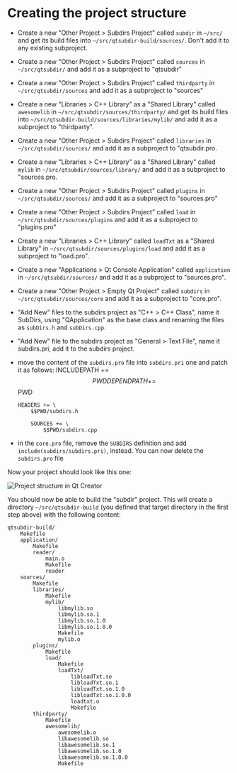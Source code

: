 # Creating the project structure

- Create a new "Other Project > Subdirs Project" called `subdir` in `~/src/` and get its build files into `~/src/qtsubdir-build/sources/`. Don't add it to any existing subproject.
- Create a new "Other Project > Subdirs Project" called `sources` in `~/src/qtsubdir/` and add it as a subproject to "qtsubdir"
- Create a new "Other Project > Subdirs Project" called `thirdparty` in `~/src/qtsubdir/sources` and add it as a subproject to "sources"
- Create a new "Libraries > C++ Library" as a "Shared Library" called `awesomelib` in `~/src/qtsubdir/sources/thirdparty/` and get its build files into `~/src/qtsubdir-build/sources/libraries/mylib/` and add it as a subproject to "thirdparty".
- Create a new "Other Project > Subdirs Project" called `libraries` in `~/src/qtsubdir/sources/` and add it as a subproject to "qtsubdir.pro.
- Create a new "Libraries > C++ Library" as a "Shared Library" called `mylib` in `~/src/qtsubdir/sources/library/` and add it as a subproject to "sources.pro.
- Create a new "Other Project > Subdirs Project" called `plugins` in `~/src/qtsubdir/sources/` and add it as a subproject to "sources.pro"
- Create a new "Other Project > Subdirs Project" called `load` in `~/src/qtsubdir/sources/plugins` and add it as a subproject to "plugins.pro"
- Create a new "Libraries > C++ Library" called `loadTxt` as a "Shared Library" in `~/src/qtsubdir/sources/plugins/load` and add it as a subproject to "load.pro".
- Create a new "Applications > Qt Console Application" called `application` in `~/src/qtsubdir/sources/` and add it as a subproject to "sources.pro".
- Create a new "Other Project > Empty Qt Project" called `subdirs` in `~/src/qtsubdir/sources/core` and add it as a subproject to "core.pro".
- "Add New" files to the subdirs project as "C++ > C++ Class", name it SubDirs, using "QApplication" as the base class and renaming the files as `subDirs.h` and `subDirs.cpp`.
- "Add New" file to the subdirs project as "General > Text File", name it subdirs.pri, add it to the subdirs project.
- move the content of the `subdirs.pro` file into `subdirs.pri` one and patch it as follows:
      INCLUDEPATH += $$PWD
      DEPENDPATH += $$PWD

      HEADERS += \
          $$PWD/subdirs.h

          SOURCES += \
              $$PWD/subdirs.cpp
- in the `core.pro` file, remove the `SUBDIRS` definition and add `include(subdirs/subdirs.pri)`, instead. You can now delete the `subdirs.pro` file


Now your project should look like this one:

![Project structure in Qt Creator](https://raw.github.com/aoloe/qtsubdir/project_creation/documentation/images/qtsubdir_project.png)

You should now be able to build the "subdir" project. This will create a directory `~/src/qtsubdir-build` (you defined that target directory in the first step above) with the following content:

    qtsubdir-build/
        Makefile
        application/
            Makefile
            reader/
                main.o
                Makefile
                reader
        sources/
            Makefile
            libraries/
                Makefile
                mylib/
                    libmylib.so
                    libmylib.so.1
                    libmylib.so.1.0
                    libmylib.so.1.0.0
                    Makefile
                    mylib.o
            plugins/
                Makefile
                load/
                    Makefile
                    loadTxt/
                        libloadTxt.so
                        libloadTxt.so.1
                        libloadTxt.so.1.0
                        libloadTxt.so.1.0.0
                        loadtxt.o
                        Makefile
            thirdparty/
                Makefile
                awesomelib/
                    awesomelib.o
                    libawesomelib.so
                    libawesomelib.so.1
                    libawesomelib.so.1.0
                    libawesomelib.so.1.0.0
                    Makefile
